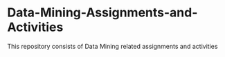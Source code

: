 # Data-Mining-Assignments-and-Activities
This repository consists of Data Mining related assignments and activities 

